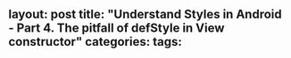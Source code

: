 layout: post
title: "Understand Styles in Android - Part 4. The pitfall of defStyle in View constructor"
categories:
tags:
---
